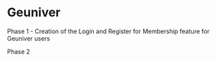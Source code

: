 # Geuniver

Phase 1 - Creation of the Login and Register for Membership feature for Geuniver users

Phase 2 